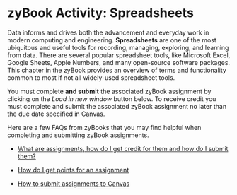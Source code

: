 # zyBook Activity: Spreadsheets

Data informs and drives both the advancement and everyday work in modern
computing and engineering. **Spreadsheets** are one of the most ubiquitous and
useful tools for recording, managing, exploring, and learning from data. There
are several popular spreadsheet tools, like Microsoft Excel, Google Sheets,
Apple Numbers, and many open-source software packages. This chapter in the
zyBook provides an overview of terms and functionality common to most if not
all widely-used spreadsheet tools.

You must complete **and submit** the associated zyBook assignment by clicking
on the *Load in new window* button below. To receive credit you must complete
and submit the associated zyBook assignment no later than the due date
specified in Canvas.

Here are a few FAQs from zyBooks that you may find helpful when completing and submitting
zyBook assignments.

- [What are assignments, how do I get credit for them and how do I submit
  them?](https://zybooks.zendesk.com/hc/en-us/articles/360007538033-What-are-assignments-how-do-I-get-credit-for-them-and-how-do-I-submit-them-)

- [How do I get points for an assignment](https://zybooks.zendesk.com/hc/en-us/articles/360013555714-How-do-I-get-points-for-an-assignment)

- [How to submit assignments to Canvas](https://zybooks.zendesk.com/hc/en-us/articles/360019977494-How-to-submit-assignments-to-Canvas)


